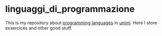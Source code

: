 # linguaggi_di_programmazione
This is my repository about [programming languages](https://cazzola.di.unimi.it/lp.html) in [unimi](https://www.di.unimi.it/ecm/home).
Here I store exxercices and other good stuff.
